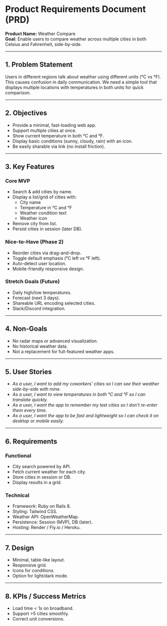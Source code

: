 # Product Requirements Document (PRD)

**Product Name:** Weather Compare  
**Goal:** Enable users to compare weather across multiple cities in both Celsius and Fahrenheit, side-by-side.

---

## 1. Problem Statement
Users in different regions talk about weather using different units (°C vs °F). This causes confusion in daily communication. We need a simple tool that displays multiple locations with temperatures in both units for quick comparison.

---

## 2. Objectives
- Provide a minimal, fast-loading web app.
- Support multiple cities at once.
- Show current temperature in both °C and °F.
- Display basic conditions (sunny, cloudy, rain) with an icon.
- Be easily sharable via link (no install friction).

---

## 3. Key Features
### Core MVP
- Search & add cities by name.
- Display a list/grid of cities with:
  - City name
  - Temperature in °C and °F
  - Weather condition text
  - Weather icon
- Remove city from list.
- Persist cities in session (later DB).

### Nice-to-Have (Phase 2)
- Reorder cities via drag-and-drop.
- Toggle default emphasis (°C left vs °F left).
- Auto-detect user location.
- Mobile-friendly responsive design.

### Stretch Goals (Future)
- Daily high/low temperatures.
- Forecast (next 3 days).
- Shareable URL encoding selected cities.
- Slack/Discord integration.

---

## 4. Non-Goals
- No radar maps or advanced visualization.
- No historical weather data.
- Not a replacement for full-featured weather apps.

---

## 5. User Stories
- *As a user, I want to add my coworkers’ cities so I can see their weather side-by-side with mine.*
- *As a user, I want to view temperatures in both °C and °F so I can translate quickly.*
- *As a user, I want the app to remember my last cities so I don’t re-enter them every time.*
- *As a user, I want the app to be fast and lightweight so I can check it on desktop or mobile easily.*

---

## 6. Requirements
### Functional
- City search powered by API.
- Fetch current weather for each city.
- Store cities in session or DB.
- Display results in a grid.

### Technical
- Framework: Ruby on Rails 8.
- Styling: Tailwind CSS.
- Weather API: OpenWeatherMap.
- Persistence: Session (MVP), DB (later).
- Hosting: Render / Fly.io / Heroku.

---

## 7. Design
- Minimal, table-like layout.
- Responsive grid.
- Icons for conditions.
- Option for light/dark mode.

---

## 8. KPIs / Success Metrics
- Load time < 1s on broadband.
- Support >5 cities smoothly.
- Correct unit conversions.


